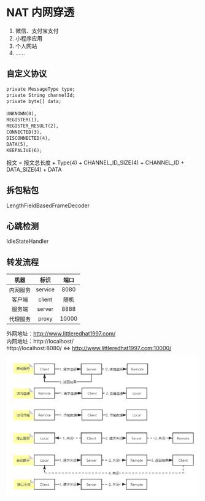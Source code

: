 # NAT 内网穿透

1. 微信、支付宝支付
2. 小程序应用
3. 个人网站
4. ......

## 自定义协议
```
private MessageType type;
private String channelId;
private byte[] data;

UNKNOWN(0),
REGISTER(1),
REGISTER_RESULT(2),
CONNECTED(3),
DISCONNECTED(4),
DATA(5),
KEEPALIVE(6);
```
报文 = 报文总长度 + Type(4) + CHANNEL_ID_SIZE(4) + CHANNEL_ID + DATA_SIZE(4) + DATA

## 拆包粘包
LengthFieldBasedFrameDecoder

## 心跳检测
IdleStateHandler

## 转发流程
| 机器 | 标识 | 端口 |
| :---: | :---: | :---: |
| 内网服务 | service | 8080 |
| 客户端 | client | 随机 |
| 服务端 | server | 8888 |
| 代理服务 | proxy | 10000 |

外网地址：http://www.littleredhat1997.com/  
内网地址：http://localhost/  
http://localhost:8080/ <=> http://www.littleredhat1997.com:10000/

![alt text](docs/flow.png)